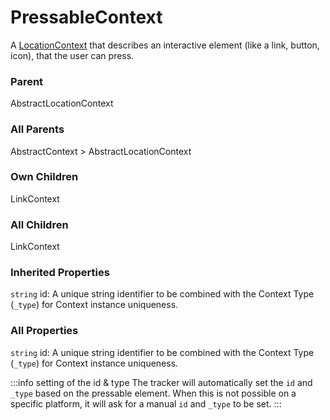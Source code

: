 # PressableContext
A [LocationContext](/taxonomy/reference/location-contexts/overview.md) that describes an interactive element (like a link, button, icon), that the user can press.

### Parent
AbstractLocationContext

### All Parents
AbstractContext > AbstractLocationContext

### Own Children
LinkContext

### All Children
LinkContext

### Inherited Properties
`string` id: A unique string identifier to be combined with the Context Type (`_type`) 
for Context instance uniqueness.

### All Properties
`string` id: A unique string identifier to be combined with the Context Type (`_type`) 
for Context instance uniqueness.

:::info setting of the id & type
The tracker will automatically set the `id` and `_type` based on the pressable element. When this is not possible on a specific platform, it will ask for a manual `id` and `_type` to be set.
:::
